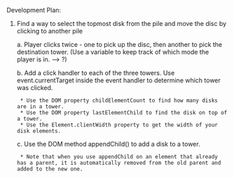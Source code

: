 Development Plan:

1. Find a way to select the topmost disk from the pile and move the disc by clicking to another pile

    a. Player clicks twice - one to pick up the disc, then another to pick the destination tower.
    (Use a variable to keep track of which mode the player is in. --> ?)

    b. Add a click handler to each of the three towers. Use event.currentTarget inside the event handler to determine which tower was clicked.
 
        * Use the DOM property childElementCount to find how many disks are in a tower.
        * Use the DOM property lastElementChild to find the disk on top of a tower.
        * Use the Element.clientWidth property to get the width of your disk elements.

    c. Use the DOM method appendChild() to add a disk to a tower. 

        * Note that when you use appendChild on an element that already has a parent, it is automatically removed from the old parent and added to the new one.
